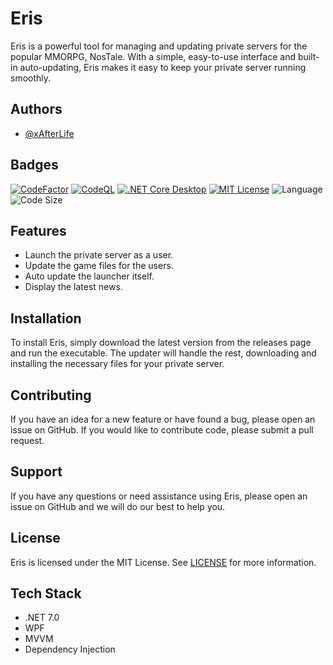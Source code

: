 # Eris

Eris is a powerful tool for managing and updating private servers for the popular MMORPG, NosTale. With a simple, easy-to-use interface and built-in auto-updating, Eris makes it easy to keep your private server running smoothly.

## Authors

- [@xAfterLife](https://www.github.com/xAfterLife)

## Badges

[![CodeFactor](https://www.codefactor.io/repository/github/xafterlife/Eris/badge)](https://www.codefactor.io/repository/github/xafterlife/Eris) [![CodeQL](https://github.com/xAfterLife/Eris/actions/workflows/codeql.yml/badge.svg)](https://github.com/xAfterLife/Eris/actions/workflows/codeql.yml) [![.NET Core Desktop](https://github.com/xAfterLife/Eris/actions/workflows/dotnet-desktop.yml/badge.svg)](https://github.com/xAfterLife/Eris/actions/workflows/dotnet-desktop.yml)
[![MIT License](https://img.shields.io/badge/License-MIT-green.svg)](https://choosealicense.com/licenses/mit/) ![Language](https://img.shields.io/github/languages/top/xAfterLife/Eris) ![Code Size](https://img.shields.io/github/languages/code-size/xAfterLife/Eris)

## Features

- Launch the private server as a user.
- Update the game files for the users.
- Auto update the launcher itself.
- Display the latest news.

## Installation

To install Eris, simply download the latest version from the releases page and run the executable. The updater will handle the rest, downloading and installing the necessary files for your private server.

## Contributing

If you have an idea for a new feature or have found a bug, please open an issue on GitHub. If you would like to contribute code, please submit a pull request.

## Support

If you have any questions or need assistance using Eris, please open an issue on GitHub and we will do our best to help you.

## License

Eris is licensed under the MIT License. See [LICENSE](LICENSE) for more information.

## Tech Stack

* .NET 7.0
* WPF
* MVVM
* Dependency Injection
